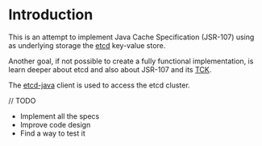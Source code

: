 # Introduction

This is an attempt to implement Java Cache Specification (JSR-107) using as underlying storage the [etcd](https://coreos.com/etcd/) key-value store.

Another goal, if not possible to create a fully functional implementation, is learn deeper about etcd and also about JSR-107 and its [TCK](https://github.com/jsr107/jsr107tck).

The [etcd-java](https://github.com/IBM/etcd-java) client is used to access the etcd cluster.

// TODO
- Implement all the specs
- Improve code design
- Find a way to test it
